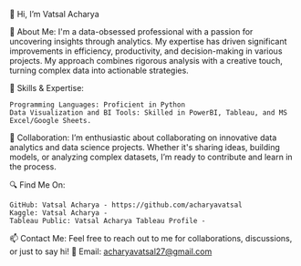 👋 Hi, I’m Vatsal Acharya

👀 About Me: I'm a data-obsessed professional with a passion for uncovering insights through analytics. My expertise has driven significant improvements in efficiency, productivity, and decision-making in various projects. My approach combines rigorous analysis with a creative touch, turning complex data into actionable strategies.

🌱 Skills & Expertise:

    Programming Languages: Proficient in Python
    Data Visualization and BI Tools: Skilled in PowerBI, Tableau, and MS Excel/Google Sheets.

💞️ Collaboration: I’m enthusiastic about collaborating on innovative data analytics and data science projects. Whether it's sharing ideas, building models, or analyzing complex datasets, I’m ready to contribute and learn in the process.

🔍 Find Me On:

    GitHub: Vatsal Acharya - https://github.com/acharyavatsal
    Kaggle: Vatsal Acharya - 
    Tableau Public: Vatsal Acharya Tableau Profile - 

📫 Contact Me: Feel free to reach out to me for collaborations, discussions, or just to say hi! 📧 Email: acharyavatsal27@gmail.com
